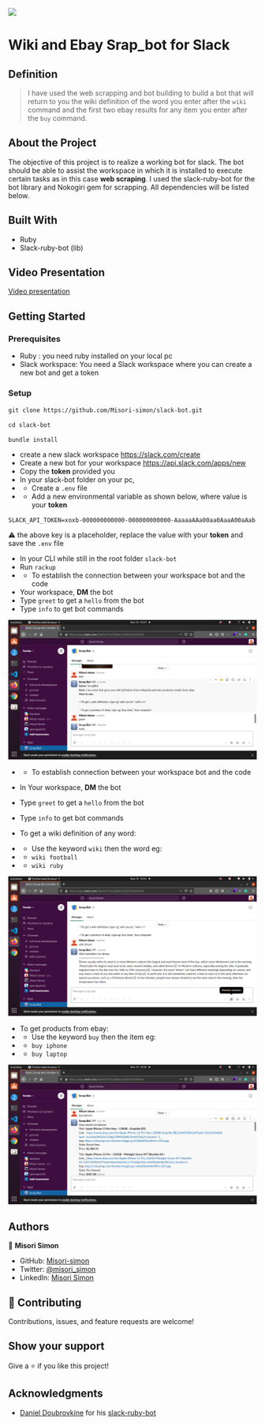 ![](https://img.shields.io/badge/Microverse-blueviolet)

# Wiki and Ebay Srap_bot for Slack

## Definition

> I have used the web scrapping and bot building to build a bot that will return to you the wiki definition of the word you enter after the ```wiki``` command and the first two ebay results for any item you enter after the ```buy``` command.

## About the Project

The objective of this project is to realize a working bot for slack. The bot should be able to assist the workspace in which it is installed to execute certain tasks as in this case __web scraping__.
I used the slack-ruby-bot for the bot library and Nokogiri gem for scrapping. All dependencies will be listed below.

## Built With

- Ruby
- Slack-ruby-bot (lib)

## Video Presentation
[Video presentation](https://www.loom.com/share/9da5929918b1485585eafc8328fd707e)


## Getting Started

### Prerequisites
- Ruby : you need ruby installed on your local pc
- Slack workspace: You need a Slack workspace where you can create a new bot and get a token
### Setup

```
git clone https://github.com/Misori-simon/slack-bot.git
```

```
cd slack-bot
```

```
bundle install
```
- create a new slack workspace https://slack.com/create
- Create a new bot for your workspace https://api.slack.com/apps/new
- Copy the __token__ provided you
- In your slack-bot folder on your pc,
- - Create a ```.env``` file
- - Add a new environmental variable as shown below, where value is your __token__
```
SLACK_API_TOKEN=xoxb-000000000000-000000000000-AaaaaAAa00aa0AaaA00aAab
```
:warning: the above key is a placeholder, replace the value with your __token__ and save the   ```.env``` file
- In your CLI while still in the root folder ```slack-bot```
- Run ```rackup```
- - To establish the connection between your workspace bot and the code
- Your workspace, __DM__ the bot
- Type ```greet``` to get a ```hello``` from the bot
- Type ```info``` to get bot commands


![screenshot](./assets/othersc.png)


- - To establish connection between your workspace bot and the code

- In Your workspace, __DM__ the bot
- Type ```greet``` to get a ```hello``` from the bot
- Type ```info``` to get bot commands

- To get a wiki definition of any word:
- - Use the keyword ```wiki``` then the word eg:
- - ```wiki football```
- - ```wiki ruby```


![screenshot](./assets/wikisc.png)


- To get products from ebay:
- - Use the keyword ```buy``` then the item eg:
- - ```buy iphone```
- - ```buy laptop```


![screenshot](./assets/buysc.png)



## Authors

👤 **Misori Simon**

  - GitHub: [Misori-simon](https://github.com/Misori-simon/)
  - Twitter: [@misori_simon](https://twitter.com/misori_simon)
  - LinkedIn: [Misori Simon](https://cm.linkedin.com/in/misori-simon-05906219b)


## 🤝 Contributing

Contributions, issues, and feature requests are welcome!

## Show your support

Give a ⭐️ if you like this project!

## Acknowledgments
- [Daniel Doubrovkine](https://twitter.com/dblockdotorg) for his [slack-ruby-bot](https://github.com/slack-ruby/slack-ruby-bot/tree/9364f2e33f89d8659a568b66f796930d093f51dc)


